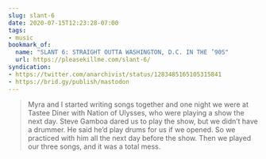 ```yaml
---
slug: slant-6
date: 2020-07-15T12:23:28-07:00
tags:
- music
bookmark_of:
  name: "SLANT 6: STRAIGHT OUTTA WASHINGTON, D.C. IN THE ’90S"
  url: https://pleasekillme.com/slant-6/
syndication:
- https://twitter.com/anarchivist/status/1283485165105315841
- https://brid.gy/publish/mastodon
---
```

> Myra and I started writing songs together and one night we were at Tastee Diner with Nation of Ulysses, who were playing a show the next day. Steve Gamboa dared us to play the show, but we didn’t have a drummer. He said he’d play drums for us if we opened. So we practiced with him all the next day before the show. Then we played our three songs, and it was a total mess.
